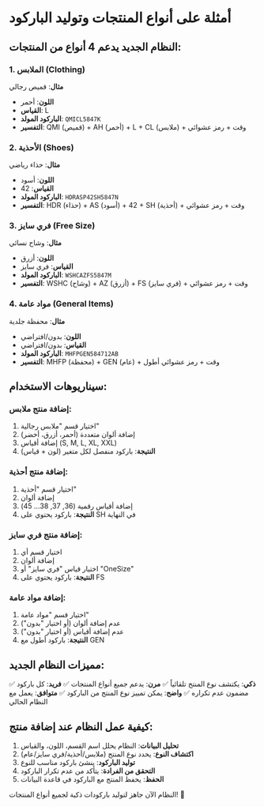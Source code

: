 # أمثلة على أنواع المنتجات وتوليد الباركود

## النظام الجديد يدعم 4 أنواع من المنتجات:

### 1. الملابس (Clothing)
**مثال**: قميص رجالي
- **اللون**: أحمر
- **القياس**: L
- **الباركود المولد**: `QMICL5847K`
- **التفسير**: QMI (قميص) + AH (أحمر) + L + CL (ملابس) + وقت + رمز عشوائي

### 2. الأحذية (Shoes)
**مثال**: حذاء رياضي
- **اللون**: أسود  
- **القياس**: 42
- **الباركود المولد**: `HDRASP42SH5847N`
- **التفسير**: HDR (حذاء) + AS (أسود) + 42 + SH (أحذية) + وقت + رمز عشوائي

### 3. فري سايز (Free Size)
**مثال**: وشاح نسائي
- **اللون**: أزرق
- **القياس**: فري سايز
- **الباركود المولد**: `WSHCAZFS5847M`
- **التفسير**: WSHC (وشاح) + AZ (أزرق) + FS (فري سايز) + وقت + رمز عشوائي

### 4. مواد عامة (General Items)
**مثال**: محفظة جلدية
- **اللون**: بدون/افتراضي
- **القياس**: بدون/افتراضي  
- **الباركود المولد**: `MHFPGEN584712AB`
- **التفسير**: MHFP (محفظة) + GEN (عام) + وقت + رمز عشوائي أطول

## سيناريوهات الاستخدام:

### إضافة منتج ملابس:
1. اختيار قسم "ملابس رجالية"
2. إضافة ألوان متعددة (أحمر، أزرق، أخضر)
3. إضافة أقياس (S, M, L, XL, XXL)
4. **النتيجة**: باركود منفصل لكل متغير (لون + قياس)

### إضافة منتج أحذية:
1. اختيار قسم "أحذية"
2. إضافة ألوان
3. إضافة أقياس رقمية (36, 37, 38... 45)
4. **النتيجة**: باركود يحتوي على SH في النهاية

### إضافة منتج فري سايز:
1. اختيار قسم أي
2. إضافة ألوان
3. اختيار قياس "فري سايز" أو "OneSize"
4. **النتيجة**: باركود يحتوي على FS

### إضافة مواد عامة:
1. اختيار قسم "مواد عامة"
2. عدم إضافة ألوان (أو اختيار "بدون")
3. عدم إضافة أقياس (أو اختيار "بدون")
4. **النتيجة**: باركود أطول مع GEN

## مميزات النظام الجديد:

✅ **ذكي**: يكتشف نوع المنتج تلقائياً
✅ **مرن**: يدعم جميع أنواع المنتجات
✅ **فريد**: كل باركود مضمون عدم تكراره
✅ **واضح**: يمكن تمييز نوع المنتج من الباركود
✅ **متوافق**: يعمل مع النظام الحالي

## كيفية عمل النظام عند إضافة منتج:

1. **تحليل البيانات**: النظام يحلل اسم القسم، اللون، والقياس
2. **اكتشاف النوع**: يحدد نوع المنتج (ملابس/أحذية/فري سايز/عام)
3. **توليد الباركود**: ينشئ باركود مناسب للنوع
4. **التحقق من الفرادة**: يتأكد من عدم تكرار الباركود
5. **الحفظ**: يحفظ المنتج مع الباركود في قاعدة البيانات

النظام الآن جاهز لتوليد باركودات ذكية لجميع أنواع المنتجات! 🎉